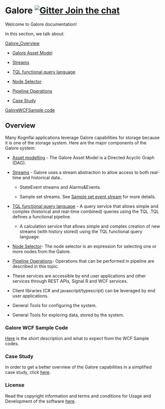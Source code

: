  
# Galore    [![Gitter Join the chat](https://badges.gitter.im/Join%20Chat.svg)](https://gitter.im/kognifai/Lobby)

Welcome to Galore documentation!

In this section, we talk about:

 [Galore_Overview](#Overview)

  - [Galore Asset Model](https://github.com/kognifai/Galore/blob/master/SDK-documentation/TQL.md)

  - [Streams](https://github.com/kognifai/Galore/blob/master/SDK-documentation/streams.md)

  - [TQL functional query language](https://github.com/kognifai/Galore/blob/master/SDK-documentation/TQL%20Syntax.md)

  - [Node Selector](https://github.com/kognifai/Galore/blob/master/SDK-documentation/Node%20Selector.md)
 
  - [Pipeline Operations](https://github.com/kognifai/Galore/blob/master/SDK-documentation/Pipeline%20Operations.md)

  - [Case Study](https://github.com/kognifai/Galore/blob/master/SDK-documentation/casestudy.md)
  
[GaloreWCFSample code](https://github.com/kognifai/Galore/tree/master/GaloreWCFSample)

## Overview

Many Kognifai applications leverage Galore capabilities for storage because it is one of the storage system. Here are the major components of the Galore system:

  - [Asset modelling](https://github.com/kognifai/Galore/blob/master/SDK-documentation/TQL.md) - The Galore Asset Model is a Directed Acyclic Graph (DAG).
  
  - [Streams](https://github.com/kognifai/Galore/blob/master/SDK-documentation/streams.md) - Galore uses a stream abstraction to allow access to both real-time and historical data..

    -   StateEvent streams and Alarms&Events.

    -   Sample set streams. See [Sample set event stream](https://github.com/kognifai/Galore/blob/master/SDK-documentation/streams.md)           for more details.
    
-  [TQL functional query language](https://github.com/kognifai/Galore/blob/master/SDK-documentation/TQL%20Syntax.md) - A query service that allows simple and complex (historical and real-time combined) queries using the TQL .TQL defines a functional pipeline. 

   -   A calculation service that allows simple and complex creation of new streams (with  history stored) using the TQL functional query language.

- [Node Selector](https://github.com/kognifai/Galore/blob/master/SDK-documentation/Node%20Selector.md)- The node selector is an expression for selecting one or more nodes from the Galore.

 - [Pipeline Operations](https://github.com/kognifai/Galore/blob/master/SDK-documentation/Pipeline%20Operations.md)- Operations that can be performed in pipeline are described in this topic.
 
- These services are accessible by end user applications and other services through REST APIs, Signal R and WCF services.

-   Client libraries (C# and javascript/typescript) can be leveraged by end user applications.

-   General Tools for configuring the system.

-   General Tools for exploring data, stored by the system.
 
 ### Galore WCF Sample Code
[Here](https://github.com/kognifai/Galore/blob/master/SDK-documentation/GaloreWCFSample.md) is the short description and what to expect from the  WCF Sample codes. 
 

### Case Study
In order to get a better overview of the Galore capabilities in a simplified case study, click [here](https://github.com/kognifai/Galore/blob/master/SDK-documentation/casestudy.md).

### License
Read the copyright information and terms and conditions for Usage and Development of the software [here](https://github.com/kognifai/Kognifai/blob/master/License.md#copyright--year-kongsberg-digital-as).

